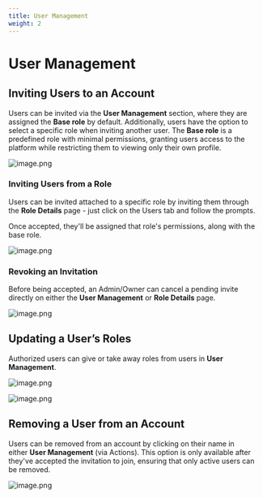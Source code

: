 ```yaml
---
title: User Management
weight: 2
---
```



# User Management

## Inviting Users to an Account

Users can be invited via the **User Management** section, where they are assigned the **Base role** by default. Additionally, users have the option to select a specific role when inviting another user. The **Base role** is a predefined role with minimal permissions, granting users access to the platform while restricting them to viewing only their own profile.

![image.png](/documentation/cloud/role-based-access-control/user-invitation.png)

### Inviting Users from a Role

Users can be invited attached to a specific role by inviting them through the **Role Details** page - just click on the Users tab and follow the prompts.

Once accepted, they'll be assigned that role's permissions, along with the base role.

![image.png](/documentation/cloud/role-based-access-control/invite-user.png)

### Revoking an Invitation

Before being accepted, an Admin/Owner can cancel a pending invite directly on either the **User Management** or **Role Details** page.

![image.png](/documentation/cloud/role-based-access-control/revoke-invite.png)

## Updating a User’s Roles

Authorized users can give or take away roles from users in **User Management**.

![image.png](/documentation/cloud/role-based-access-control/update-user-role.png)

![image.png](/documentation/cloud/role-based-access-control/update-user-role-edit-dialog.png)

## Removing a User from an Account

Users can be removed from an account by clicking on their name in either **User Management** (via Actions). This option is only available after they've accepted the invitation to join, ensuring that only active users can be removed.

![image.png](/documentation/cloud/role-based-access-control/remove-user.png)

